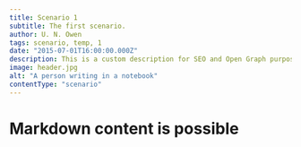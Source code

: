 ```yaml
---
title: Scenario 1
subtitle: The first scenario.
author: U. N. Owen
tags: scenario, temp, 1
date: "2015-07-01T16:00:00.000Z"
description: This is a custom description for SEO and Open Graph purposes, rather than the default generated excerpt. Simply add a description field to the frontmatter.
image: header.jpg
alt: "A person writing in a notebook" 
contentType: "scenario"
---
```


# Markdown content is possible